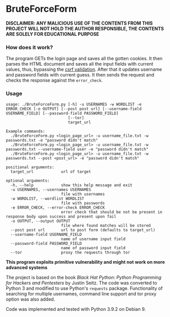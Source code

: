 # BruteForceForm  

**DISCLAIMER: ANY MALICIOUS USE OF THE CONTENTS FROM THIS PROJECT WILL NOT HOLD THE AUTHOR RESPONSIBLE, THE CONTENTS ARE SOLELY FOR EDUCATIONAL PURPOSE**  

### How does it work?  

The program GETs the login page and saves all the gotten cookies. It then parses the HTML document and saves all the input fields with current values, thus, bypassing the [csrf validation](https://portswigger.net/web-security/csrf). After that it updates username and password fields with current guess. It then sends the request and checks the response against the `error_check`.  

### Usage  
```
usage: ./BruteForceForm.py [-h] -u USERNAMES -w WORDLIST -e ERROR_CHECK [-o OUTPUT] [--post post url] [--username-field USERNAME_FIELD] [--password-field PASSWORD_FIELD]
                           [--tor]
                           target_url

Example commands:
  ./BruteForceForm.py <login_page_url> -u username_file.txt -w passwords.txt -e "password didn't match"
  ./BruteForceForm.py <login_page_url> -u username_file.txt -w passwords.txt --username-field user -e "password didn't match"
  ./BruteForceForm.py <login_page_url> -u username_file.txt -w passwords.txt --post <post_url> -e "password didn't match"

positional arguments:
  target_url            url of target

optional arguments:
  -h, --help            show this help message and exit
  -u USERNAMES, --usernames USERNAMES
                        file with usernames
  -w WORDLIST, --wordlist WORDLIST
                        file with passwords
  -e ERROR_CHECK, --error-check ERROR_CHECK
                        error check that should be not be present in response body upon success and present upon fail
  -o OUTPUT, --output OUTPUT
                        file where found matches will be stored
  --post post url       url to post form (defaults to target_url)
  --username-field USERNAME_FIELD
                        name of username input field
  --password-field PASSWORD_FIELD
                        name of password input field
  --tor                 proxy the requests through tor
```

**This program exploits primitive vulnerability and might not work on more advanced systems**  

The project is based on the book *Black Hat Python: Python Programming for Hackers and Pentesters* by Justin Seitz. The code was converted to Python 3 and modified to use Python's `requests` package. Functionality of searching for multiple usernames, command line support and tor proxy option was also added.  

Code was implemented and tested with Python 3.9.2 on Debian 9.  